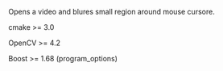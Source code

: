 Opens a video and blures small region around mouse cursore. 

cmake >= 3.0

OpenCV >= 4.2

Boost >= 1.68 (program_options)
